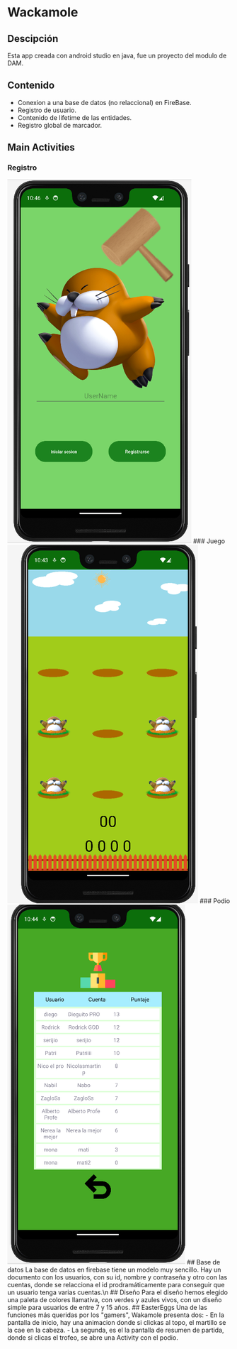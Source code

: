 # Wackamole 
## Descipción
Esta app creada con android studio en java, fue un proyecto del modulo de DAM.
## Contenido
- Conexion a una base de datos (no relaccional) en FireBase.
- Registro de usuario.
- Contenido de lifetime de las entidades.
- Registro global de marcador.
## Main Activities
### Registro
   <img src= "https://github.com/RodrigoHdezPimentel/Actividad_Desarrollo_Movil/blob/main/app/src/main/res/drawable/MainActivity.png">
### Juego
   <img src= "https://github.com/RodrigoHdezPimentel/Actividad_Desarrollo_Movil/blob/main/app/src/main/res/drawable/GameActivity.png">
### Podio
   <img src= "https://github.com/RodrigoHdezPimentel/Actividad_Desarrollo_Movil/blob/main/app/src/main/res/drawable/PodioActivity.png">
## Base de datos
La base de datos en firebase tiene un modelo muy sencillo. Hay un documento con los usuarios, con su id, nombre y contraseña y otro con las cuentas, donde se relacciona el id prodramáticamente para conseguir que un usuario tenga varias cuentas.\n
## Diseño
Para el diseño hemos elegido una paleta de colores llamativa, con verdes y azules vivos, con un diseño simple para usuarios de entre 7 y 15 años.
## EasterEggs
Una de las funciones más queridas por los "gamers", Wakamole presenta dos:
- En la pantalla de inicio, hay una animacion donde si clickas al topo, el martillo se la cae en la cabeza.
- La segunda, es el la pantalla de resumen de partida, donde si clicas el trofeo, se abre una Activity con el podio.
